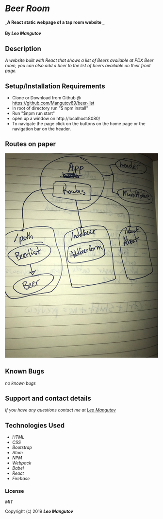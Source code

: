# _Beer Room_

#### _A React static webpage of a tap room website _

#### By _**Leo Mangutov**_

## Description

_A website built with React that shows a list of Beers available at PDX Beer room, you can also add a beer to the list of beers available on their front page._


## Setup/Installation Requirements

* Clone or Download from Github @ https://github.com/Mangutov89/beer-list
* In root of directory run "$ npm install"
* Run "$npm run start"
* open up a window on http://localhost:8080/
* To navigate the page click on the buttons on the home page or the navigation bar on the header.

## Routes on paper

![Routes for Project](/src/assets/images/routes.jpg)

## Known Bugs

_no known bugs_

## Support and contact details

_If you have any questions contact me at <a href="mailto:leo.mangutov@gmail.com">Leo Mangutov</a>_

## Technologies Used

* _HTML_
* _CSS_
* _Bootstrap_
* _Atom_
* _NPM_
* _Webpack_
* _Babel_
* _React_
* _Firebase_

### License

*MIT*

Copyright (c) 2019 **_Leo Mangutov_**
